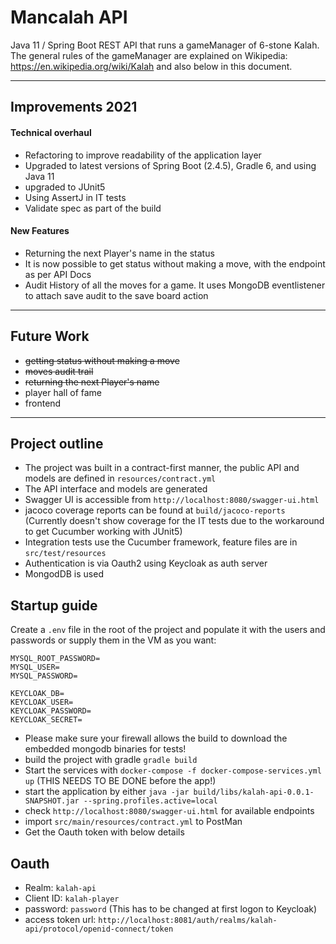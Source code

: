 # Mancalah API

Java 11 / Spring Boot REST API that runs a gameManager of 6-stone Kalah. The general rules of the gameManager are explained on Wikipedia: https://en.wikipedia.org/wiki/Kalah and also below in this document. 

---
## Improvements 2021

#### Technical overhaul
- Refactoring to improve readability of the application layer
- Upgraded to latest versions of Spring Boot (2.4.5), Gradle 6, and using Java 11
- upgraded to JUnit5
- Using AssertJ in IT tests
- Validate spec as part of the build

#### New Features
- Returning the next Player's name in the status
- It is now possible to get status without making a move, with the endpoint as per API Docs
- Audit History of all the moves for a game. It uses MongoDB eventlistener to attach save audit to the save board action

---

## Future Work
- ~~getting status without making a move~~
- ~~moves audit trail~~
- ~~returning the next Player's name~~
- player hall of fame
- frontend

---

## Project outline

- The project was built in a contract-first manner, the public API 
and models are defined in `resources/contract.yml` 
- The API interface and models are generated
- Swagger UI is accessible from `http://localhost:8080/swagger-ui.html`
- jacoco coverage reports can be found at `build/jacoco-reports` (Currently doesn't show coverage for the IT tests due to the workaround to get Cucumber working with JUnit5)
- Integration tests use the Cucumber framework, feature files are in `src/test/resources`
- Authentication is via Oauth2 using Keycloak as auth server
- MongodDB is used


## Startup guide

Create a `.env` file in the root of the project and populate it with the users and passwords or supply them in the VM as you want:
```
MYSQL_ROOT_PASSWORD=
MYSQL_USER=
MYSQL_PASSWORD=

KEYCLOAK_DB=
KEYCLOAK_USER=
KEYCLOAK_PASSWORD=
KEYCLOAK_SECRET=
```

* Please make sure your firewall allows the build to download the embedded mongodb binaries for tests!
* build the project with gradle `gradle build`
* Start the services with `docker-compose -f docker-compose-services.yml up` (THIS NEEDS TO BE DONE before the app!)
* start the application by either `java -jar build/libs/kalah-api-0.0.1-SNAPSHOT.jar --spring.profiles.active=local`
* check `http://localhost:8080/swagger-ui.html` for available endpoints
* import `src/main/resources/contract.yml` to PostMan
* Get the Oauth token with below details

## Oauth
* Realm: `kalah-api`
* Client ID: `kalah-player`
* password: `password` (This has to be changed at first logon to Keycloak)
* access token url: `http://localhost:8081/auth/realms/kalah-api/protocol/openid-connect/token`
